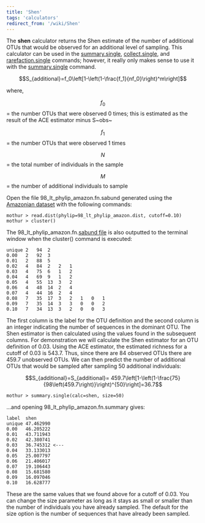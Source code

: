 ```yaml
---
title: 'Shen'
tags: 'calculators'
redirect_from: '/wiki/Shen'
---
```

The **shen** calculator returns the Shen estimate of the
number of additional OTUs that would be observed for an additional level
of sampling. This calculator can be used in the
[summary.single](/wiki/summary.single),
[collect.single](/wiki/collect.single), and
[rarefaction.single](/wiki/rarefaction.single) commands; however,
it really only makes sense to use it with the
[summary.single](/wiki/summary.single) command.

$$S_{additional}=f_0\left[1-\left(1-\frac{f_1}{nf_0}\right)^m\right]$$

where,

$$f_0$$ = the number OTUs that were observed 0 times; this is estimated as
the result of the ACE estimator minus S~obs~

$$f_1$$ = the number OTUs that were observed 1 times

$$N$$ = the total number of individuals in the sample

$$M$$ = the number of additional individuals to sample

Open the file 98\_lt\_phylip\_amazon.fn.sabund generated using the [
Amazonian dataset](https://mothur.s3.us-east-2.amazonaws.com/wiki/amazondata.zip) with the following
commands:

    mothur > read.dist(phylip=98_lt_phylip_amazon.dist, cutoff=0.10)
    mothur > cluster()

The 98\_lt\_phylip\_amazon.fn.[sabund file](/wiki/sabund_file) is
also outputted to the terminal window when the cluster() command is
executed:

    unique 2   94  2   
    0.00   2   92  3   
    0.01   2   88  5   
    0.02   4   84  2   2   1   
    0.03   4   75  6   1   2   
    0.04   4   69  9   1   2   
    0.05   4   55  13  3   2   
    0.06   4   48  14  2   4   
    0.07   4   44  16  2   4   
    0.08   7   35  17  3   2   1   0   1   
    0.09   7   35  14  3   3   0   0   2   
    0.10   7   34  13  3   2   0   0   3   

The first column is the label for the OTU definition and the second
column is an integer indicating the number of sequences in the dominant
OTU. The Shen estimator is then calculated using the values found in the
subsequent columns. For demonstration we will calculate the Shen
estimator for an OTU definition of 0.03. Using the ACE estimator, the
estimated richness for a cutoff of 0.03 is 543.7. Thus, since there are
84 observed OTUs there are 459.7 unobserved OTUs. We can then predict
the number of additional OTUs that would be sampled after sampling 50
additional individuals:

$$S_{additional}=S_{additional}= 459.7\left[1-\left(1-\frac{75}{98\left(459.7\right)}\right)^{50}\right]=36.7$$

    mothur > summary.single(calc=shen, size=50)

\...and opening 98\_lt\_phylip\_amazon.fn.summary gives:

    label  shen
    unique 47.462990
    0.00   46.205222
    0.01   43.711943
    0.02   42.380741
    0.03   36.745312 <---
    0.04   33.133013
    0.05   25.007797
    0.06   21.406017
    0.07   19.106443
    0.08   15.681580
    0.09   16.097046
    0.10   16.628777

These are the same values that we found above for a cutoff of 0.03. You
can change the size parameter as long as it stays as small or smaller
than the number of individuals you have already sampled. The default for
the size option is the number of sequences that have already been
sampled.
